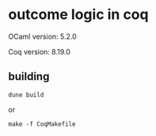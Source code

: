 # outcome logic in coq

OCaml version: 5.2.0

Coq version: 8.19.0

building
---
```
dune build
```
or
```
make -f CoqMakefile
```
